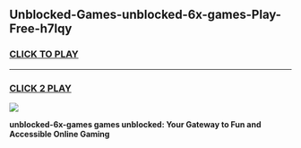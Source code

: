 
## Unblocked-Games-unblocked-6x-games-Play-Free-h7lqy
<h3>
<a href="https://premium76.site?title=unblocked-6x-games&ref=12A">CLICK TO PLAY</a></h3>
<hr>

<h3>
<a href="https://premium76.site?title=unblocked-6x-games&ref=12A">CLICK 2 PLAY</a>
  
</h3>

<a href="https://premium76.site?title=unblocked-6x-games&ref=12A"><img src="https://clearcache.store/games.png"></a>


**unblocked-6x-games games unblocked: Your Gateway to Fun and Accessible Online Gaming**
